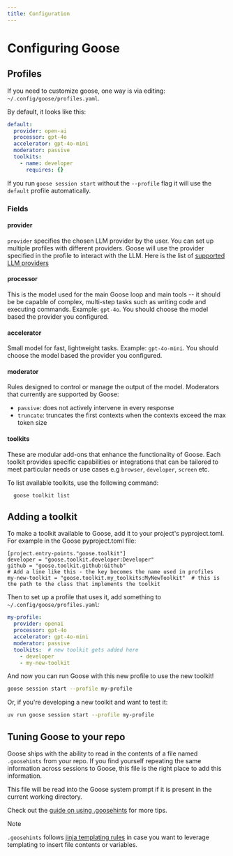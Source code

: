 ```yaml
---
title: Configuration
---
```

# Configuring Goose

## Profiles

If you need to customize goose, one way is via editing: `~/.config/goose/profiles.yaml`.

By default, it looks like this:

```yaml
default:
  provider: open-ai
  processor: gpt-4o
  accelerator: gpt-4o-mini
  moderator: passive
  toolkits:
    - name: developer
      requires: {}
```

If you run `goose session start` without the `--profile` flag it will use the `default` profile automatically.

### Fields

#### provider

`provider` specifies the chosen LLM provider by the user. You can set up multiple profiles with different providers. Goose will use the provider specified in the profile to interact with the LLM. Here is the list of [supported LLM providers][providers]


#### processor

This is the model used for the main Goose loop and main tools -- it should be be capable of complex, multi-step tasks such as writing code and executing commands. Example: `gpt-4o`. You should choose the model based the provider you configured.

#### accelerator

Small model for fast, lightweight tasks. Example: `gpt-4o-mini`. You should choose the model based the provider you configured.

#### moderator

Rules designed to control or manage the output of the model. Moderators that currently are supported by Goose:

- `passive`: does not actively intervene in every response
- `truncate`: truncates the first contexts when the contexts exceed the max token size


#### toolkits
These are modular add-ons that enhance the functionality of Goose. Each toolkit provides specific capabilities or integrations that can be tailored to meet particular needs or use cases e.g `browser`, `developer`, `screen` etc. 

To list available toolkits, use the following command:

```
  goose toolkit list
```


## Adding a toolkit
To make a toolkit available to Goose, add it to your project's pyproject.toml. For example in the Goose pyproject.toml file:
```
[project.entry-points."goose.toolkit"]
developer = "goose.toolkit.developer:Developer"
github = "goose.toolkit.github:Github"
# Add a line like this - the key becomes the name used in profiles
my-new-toolkit = "goose.toolkit.my_toolkits:MyNewToolkit"  # this is the path to the class that implements the toolkit
```

Then to set up a profile that uses it, add something to `~/.config/goose/profiles.yaml`:
```yaml
my-profile:
  provider: openai
  processor: gpt-4o
  accelerator: gpt-4o-mini
  moderator: passive
  toolkits:  # new toolkit gets added here
    - developer
    - my-new-toolkit
```

And now you can run Goose with this new profile to use the new toolkit!

```sh
goose session start --profile my-profile
```

Or, if you're developing a new toolkit and want to test it:
```sh
uv run goose session start --profile my-profile
```


## Tuning Goose to your repo

Goose ships with the ability to read in the contents of a file named `.goosehints` from your repo. If you find yourself repeating the same information across sessions to Goose, this file is the right place to add this information.

This file will be read into the Goose system prompt if it is present in the current working directory.

Check out the [guide on using .goosehints][using-goosehints] for more tips.

> [!NOTE]
> `.goosehints` follows [jinja templating rules][jinja-guide] in case you want to leverage templating to insert file contents or variables.


[providers]: https://block.github.io/goose/plugins/providers.html
[jinja-guide]: https://jinja.palletsprojects.com/en/3.1.x/
[using-goosehints]: https://block.github.com/goose/guidance/using-goosehints.html
